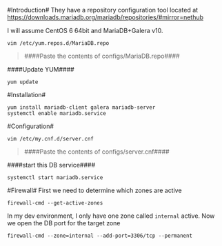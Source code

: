 #Introduction#
They have a repository configuration tool located at https://downloads.mariadb.org/mariadb/repositories/#mirror=nethub

I will assume CentOS 6 64bit and MariaDB+Galera v10.
```
vim /etc/yum.repos.d/MariaDB.repo
```

> ####Paste the contents of configs/MariaDB.repo####

####Update YUM####
```
yum update
```
#Installation#
```
yum install mariadb-client galera mariadb-server
systemctl enable mariadb.service
```
#Configuration#
```
vim /etc/my.cnf.d/server.cnf
```

> ####Paste the contents of configs/server.cnf####

####start this DB service####
```
systemctl start mariadb.service
```

#Firewall#
First we need to determine which zones are active
```
firewall-cmd --get-active-zones
```
In my dev environment, I only have one zone called `internal` active. Now we open the DB port for the target zone
```
firewall-cmd --zone=internal --add-port=3306/tcp --permanent
```